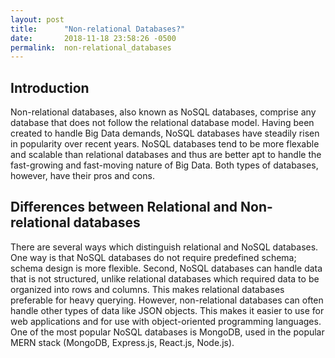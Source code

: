 ```yaml
---
layout: post
title:      "Non-relational Databases?"
date:       2018-11-18 23:58:26 -0500
permalink:  non-relational_databases
---
```



## Introduction

Non-relational databases, also known as NoSQL databases, comprise any database that does not follow the relational database model. Having been created to handle Big Data demands, NoSQL databases have steadily risen in popularity over recent years. NoSQL databases tend to be more flexable and scalable than relational databases and thus are better apt to handle the fast-growing and fast-moving nature of Big Data. Both types of databases, however, have their pros and cons. 

## Differences between Relational and Non-relational databases

There are several ways which distinguish relational and NoSQL databases. One way is that NoSQL databases do not require predefined schema; schema design is more flexible. Second, NoSQL databases can handle data that is not structured, unlike relational databases which required data to be organized into rows and columns. This makes relational databases preferable for heavy querying. However, non-relational databases can often handle other types of data like JSON objects. This makes it easier to use for web applications and for use with object-oriented programming languages. One of the most popular NoSQL databases is MongoDB, used in the popular MERN stack (MongoDB, Express.js, React.js, Node.js). 

